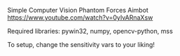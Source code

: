 Simple Computer Vision Phantom Forces Aimbot
https://www.youtube.com/watch?v=0yIvARnaXsw


Required libraries: pywin32, numpy, opencv-python, mss

To setup, change the sensitivity vars to your liking!
